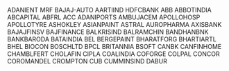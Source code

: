 ADANIENT
MRF
BAJAJ-AUTO
AARTIIND
HDFCBANK
ABB
ABBOTINDIA
ABCAPITAL
ABFRL
ACC
ADANIPORTS
AMBUJACEM
APOLLOHOSP
APOLLOTYRE
ASHOKLEY
ASIANPAINT
ASTRAL
AUROPHARMA
AXISBANK
BAJAJFINSV
BAJFINANCE
BALKRISIND
BALRAMCHIN
BANDHANBNK
BANKBARODA
BATAINDIA
BEL
BERGEPAINT
BHARATFORG
BHARTIARTL
BHEL
BIOCON
BOSCHLTD
BPCL
BRITANNIA
BSOFT
CANBK
CANFINHOME
CHAMBLFERT
CHOLAFIN
CIPLA
COALINDIA
COFORGE
COLPAL
CONCOR
COROMANDEL
CROMPTON
CUB
CUMMINSIND
DABUR

